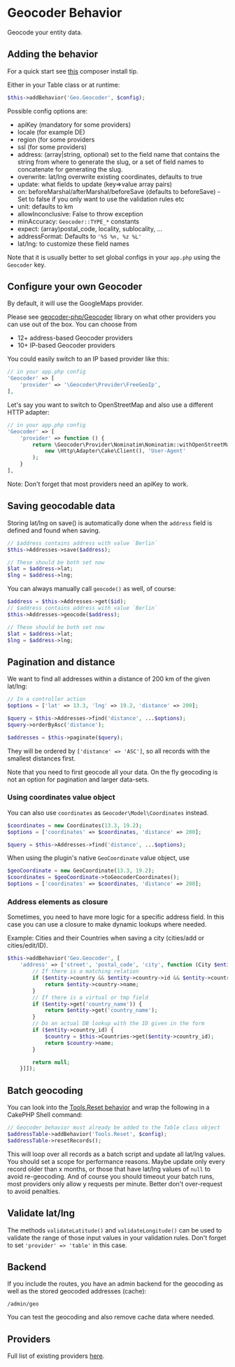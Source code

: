 # Geocoder Behavior
Geocode your entity data.

## Adding the behavior

For a quick start see [this](https://github.com/dereuromark/cakephp-geo/blob/master/docs/Install.md#optional-packages) composer install tip.

Either in your Table class or at runtime:
```php
$this->addBehavior('Geo.Geocoder', $config);
```

Possible config options are:
- apiKey (mandatory for some providers)
- locale (for example DE)
- region (for some providers
- ssl (for some providers)
- address: (array|string, optional) set to the field name that contains the string from where
  to generate the slug, or a set of field names to concatenate for generating the slug.
- overwrite: lat/lng overwrite existing coordinates, defaults to true
- update: what fields to update (key=>value array pairs)
- on: beforeMarshal/afterMarshal/beforeSave (defaults to beforeSave) - Set to false if you only want to use the validation rules etc
- unit: defaults to km
- allowInconclusive: False to throw exception
- minAccuracy: `Geocoder::TYPE_*` constants
- expect: (array)postal_code, locality, sublocality, ...
- addressFormat: Defaults to `'%S %n, %z %L'`
- lat/lng: to customize these field names

Note that it is usually better to set global configs in your `app.php` using the `Geocoder` key.

## Configure your own Geocoder
By default, it will use the GoogleMaps provider.

Please see [geocoder-php/Geocoder](https://github.com/geocoder-php/Geocoder) library on what other providers you can use out of the box.
You can choose from
- 12+ address-based Geocoder providers
- 10+ IP-based Geocoder providers

You could easily switch to an IP based provider like this:
```php
// in your app.php config
'Geocoder' => [
    'provider' => '\Geocoder\Provider\FreeGeoIp',
],
```

Let's say you want to switch to OpenStreetMap and also use a different HTTP adapter:
```php
// in your app.php config
'Geocoder' => [
    'provider' => function () {
        return \Geocoder\Provider\Nominatim\Nominatim::withOpenStreetMapServer(
            new \Http\Adapter\Cake\Client(), 'User-Agent'
        );
    }
],
```

Note: Don't forget that most providers need an apiKey to work.

## Saving geocodable data

Storing lat/lng on save() is automatically done when the `address` field is defined and found when saving.
```php
// $address contains address with value `Berlin`
$this->Addresses->save($address);

// These should be both set now
$lat = $address->lat;
$lng = $address->lng;
```

You can always manually call `geocode()` as well, of course:
```php
$address = $this->Addresses->get($id);
// $address contains address with value `Berlin`
$this->Addresses->geocode($address);

// These should be both set now
$lat = $address->lat;
$lng = $address->lng;
```

## Pagination and distance

We want to find all addresses within a distance of 200 km of the given lat/lng:
```php
// In a controller action
$options = ['lat' => 13.3, 'lng' => 19.2, 'distance' => 200];

$query = $this->Addresses->find('distance', ...$options);
$query->orderByAsc('distance');

$addresses = $this->paginate($query);
```
They will be ordered by `['distance' => 'ASC']`, so all records with the smallest distances first.

Note that you need to first geocode all your data. On the fly geocoding is not an option for pagination and larger data-sets.

### Using coordinates value object
You can also use `coordinates` as `Geocoder\Model\Coordinates` instead.
```php
$coordinates = new Coordinates(13.3, 19.2);
$options = ['coordinates' => $coordinates, 'distance' => 200];

$query = $this->Addresses->find('distance', ...$options);
```
When using the plugin's native `GeoCoordinate` value object, use
```php
$geoCoordinate = new GeoCoordinate(13.3, 19.2);
$coordinates = $geoCoordinate->toGeocoderCoordinates();
$options = ['coordinates' => $coordinates, 'distance' => 200];
```

### Address elements as closure
Sometimes, you need to have more logic for a specific address field.
In this case you can use a closure to make dynamic lookups where needed.

Example: Cities and their Countries when saving a city (cities/add or cities/edit/ID).

```php
$this->addBehavior('Geo.Geocoder', [
    'address' => ['street', 'postal_code', 'city', function (City $entity) {
        // If there is a matching relation
        if ($entity->country && $entity->country->id && $entity->country_id) {
            return $entity->country->name;
        }
        // If there is a virtual or tmp field
        if ($entity->get('country_name')) {
            return $entity->get('country_name');
        }
        // Do an actual DB lookup with the ID given in the form
        if ($entity->country_id) {
            $country = $this->Countries->get($entity->country_id);
            return $country->name;
        }

        return null;
    }]]);
```

## Batch geocoding

You can look into the [Tools.Reset behavior](https://github.com/dereuromark/cakephp-tools/blob/master/src/Model/Behavior/ResetBehavior.php) and wrap the following in a CakePHP Shell command:
```php
// Geocoder behavior must already be added to the Table class object
$addressTable->addBehavior('Tools.Reset', $config);
$addressTable->resetRecords();
```
This will loop over all records as a batch script and update all lat/lng values.
You should set a scope for performance reasons. Maybe update only every record older than x months, or those that have lat/lng values of `null` to avoid
re-geocoding. And of course you should timeout your batch runs, most providers only allow y requests per minute. Better don't over-request to avoid penalties.

## Validate lat/lng

The methods `validateLatitude()` and `validateLongitude()` can be used to validate the range of those input values in your validation rules.
Don't forget to set `'provider' => 'table'` in this case.

## Backend
If you include the routes, you have an admin backend for the geocoding as well as the stored geocoded addresses (cache):

    /admin/geo

You can test the geocoding and also remove cache data where needed.

## Providers
Full list of existing providers [here](https://github.com/geocoder-php/Geocoder#providers).
